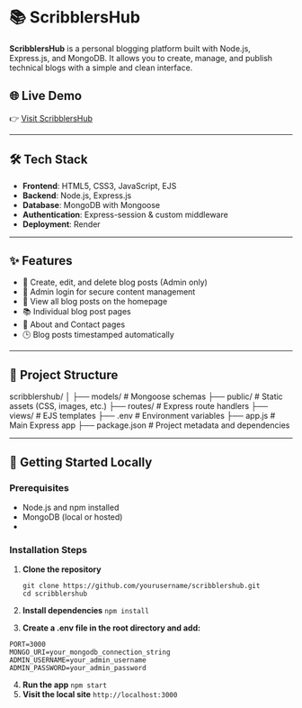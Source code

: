 # 📚 ScribblersHub

**ScribblersHub** is a personal blogging platform built with Node.js, Express.js, and MongoDB. It allows you to create, manage, and publish technical blogs with a simple and clean interface.

## 🌐 Live Demo

👉 [Visit ScribblersHub](https://scribblershub.onrender.com)

---

## 🛠️ Tech Stack

- **Frontend**: HTML5, CSS3, JavaScript, EJS
- **Backend**: Node.js, Express.js
- **Database**: MongoDB with Mongoose
- **Authentication**: Express-session & custom middleware
- **Deployment**: Render

---

## ✨ Features

- 📝 Create, edit, and delete blog posts (Admin only)
- 🔐 Admin login for secure content management
- 📄 View all blog posts on the homepage
- 📚 Individual blog post pages
- 📃 About and Contact pages
- 🕒 Blog posts timestamped automatically

---

## 📁 Project Structure
scribblershub/
│
├── models/ # Mongoose schemas
├── public/ # Static assets (CSS, images, etc.)
├── routes/ # Express route handlers
├── views/ # EJS templates
├── .env # Environment variables
├── app.js # Main Express app
├── package.json # Project metadata and dependencies


---

## 🚀 Getting Started Locally

### Prerequisites

- Node.js and npm installed
- MongoDB (local or hosted)
- 
### Installation Steps
1. **Clone the repository**
   ```
   git clone https://github.com/yourusername/scribblershub.git
   cd scribblershub
   ```

2. **Install dependencies**
```npm install```

3. **Create a .env file in the root directory and add:**
```env
PORT=3000
MONGO_URI=your_mongodb_connection_string
ADMIN_USERNAME=your_admin_username
ADMIN_PASSWORD=your_admin_password
```
4. **Run the app**
   ```npm start```
5. **Visit the local site**
```http://localhost:3000```

